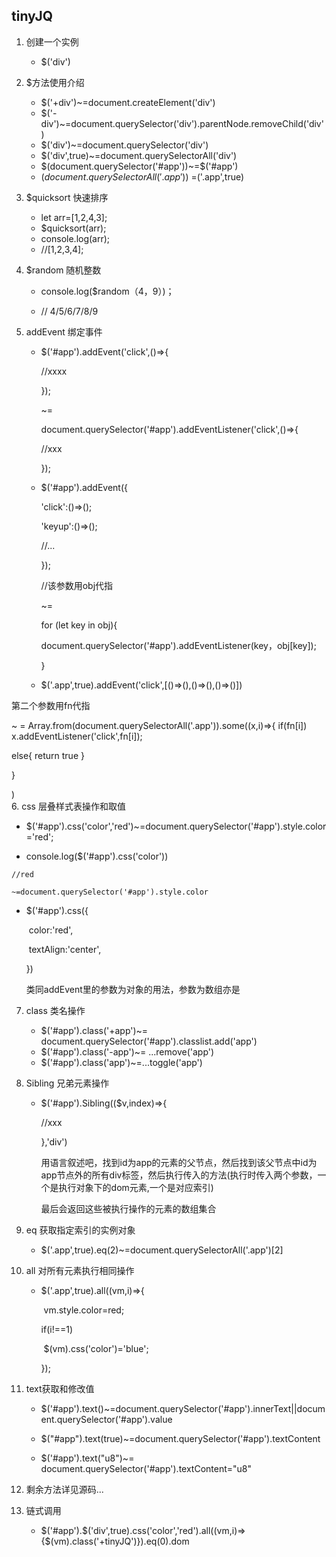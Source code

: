 ## tinyJQ


1. 创建一个实例

   + $('div')

2. $方法使用介绍

   + $('+div')~=document.createElement('div')
   + $('-div')~=document.querySelector('div').parentNode.removeChild('div') 
   + $('div')~=document.querySelector('div')
   + $('div',true)~=document.querySelectorAll('div')
   + $(document.querySelector('#app'))~=$('#app')
   + $(document.querySelectorAll('.app'))~=$('.app',true)

3. $quicksort 快速排序

   + let arr=[1,2,4,3];
   + $quicksort(arr);
   + console.log(arr);
   + //[1,2,3,4];

4. $random 随机整数

   + console.log($random（4，9）)；

   + // 4/5/6/7/8/9

5. addEvent 绑定事件

   + $('#app').addEvent('click',()=>{

     //xxxx

     });

     ~=

     document.querySelector('#app').addEventListener('click',()=>{

     //xxx

     });

   + $('#app').addEvent({

     'click':()=>();

     'keyup':()=>();

     //...

     });

     //该参数用obj代指

     ~=

     for (let key in obj){

     document.querySelector('#app').addEventListener(key，obj[key]);

     } 
     
   + $('.app',true).addEvent('click',[()=>(),()=>(),()=>()])

  第二个参数用fn代指

  ~  =
   Array.from(document.querySelectorAll('.app')).some((x,i)=>{
    if(fn[i])
     x.addEventListener('click',fn[i]); 

else{
	return true
	}

}

 )     
6. css  层叠样式表操作和取值
   + $('#app').css('color','red')~=document.querySelector('#app').style.color='red';

   + console.log($('#app').css('color'))

    //red

    ~=document.querySelector('#app').style.color
  
   + $('#app').css({

     ​	color:'red',

     ​	textAlign:'center',

     })

     类同addEvent里的参数为对象的用法，参数为数组亦是

  7. class 类名操作

     + $('#app').class('+app')~= document.querySelector('#app').classlist.add('app')
     + $('#app').class('-app')~= ...remove('app')
     + $('#app').class('app')~=...toggle('app') 

  8. Sibling 兄弟元素操作

     + $('#app').Sibling(($v,index)=>{

       //xxx

       },'div')

       用语言叙述吧，找到id为app的元素的父节点，然后找到该父节点中id为app节点外的所有div标签，然后执行传入的方法(执行时传入两个参数，一个是执行对象下的dom元素,一个是对应索引)

       最后会返回这些被执行操作的元素的数组集合
       
       

   9. eq 获取指定索引的实例对象

      + $('.app',true).eq(2)~=document.querySelectorAll('.app')[2]
      
   10. all 对所有元素执行相同操作

       + $('.app',true).all((vm,i)=>{

         ​	vm.style.color=red;

         if(i!==1)

         ​	$(vm).css('color')='blue';

         });
       
   11. text获取和修改值

       + $('#app').text()~=document.querySelector('#app').innerText||document.querySelector('#app').value

       + $("#app").text(true)~=document.querySelector('#app').textContent
       
       + $('#app').text("u8")~= document.querySelector('#app').textContent="u8"
       
   12. 剩余方法详见源码...
       
   13. 链式调用

       + $('#app').$('div',true).css('color','red').all((vm,i)=>{$(vm).class('+tinyJQ')}).eq(0).dom

         

       

